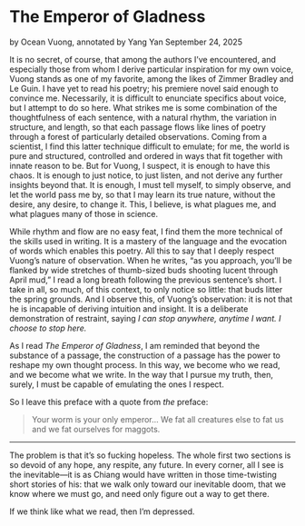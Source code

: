 # The Emperor of Gladness

by Ocean Vuong, annotated by Yang Yan
September 24, 2025

It is no secret, of course, that among the authors I’ve encountered, and especially those from whom I derive particular inspiration for my own voice, Vuong stands as one of my favorite, among the likes of Zimmer Bradley and Le Guin. I have yet to read his poetry; his premiere novel said enough to convince me. Necessarily, it is difficult to enunciate specifics about voice, but I attempt to do so here. What strikes me is some combination of the thoughtfulness of each sentence, with a natural rhythm, the variation in structure, and length, so that each passage flows like lines of poetry through a forest of particularly detailed observations. Coming from a scientist, I find this latter technique difficult to emulate; for me, the world is pure and structured, controlled and ordered in ways that fit together with innate reason to be. But for Vuong, I suspect, it is enough to have this chaos. It is enough to just notice, to just listen, and not derive any further insights beyond that. It is enough, I must tell myself, to simply observe, and let the world pass me by, so that I may learn its true nature, without the desire, any desire, to change it. This, I believe, is what plagues me, and what plagues many of those in science.

While rhythm and flow are no easy feat, I find them the more technical of the skills used in writing. It is a mastery of the language and the evocation of words which enables this poetry. All this to say that I deeply respect Vuong’s nature of observation. When he writes, “as you approach, you’ll be flanked by wide stretches of thumb-sized buds shooting lucent through April mud,” I read a long breath following the previous sentence’s short. I take in all, so much, of this context, to only notice so little: that buds litter the spring grounds. And I observe this, of Vuong’s observation: it is not that he is incapable of deriving intuition and insight. It is a deliberate demonstration of restraint, saying *I can stop anywhere, anytime I want. I choose to stop here.*

As I read *The Emperor of Gladness*, I am reminded that beyond the substance of a passage, the construction of a passage has the power to reshape my own thought process. In this way, we become who we read, and we become what we write. In the way that I pursue my truth, then, surely, I must be capable of emulating the ones I respect.

So I leave this preface with a quote from *the* preface:

> Your worm is your only emperor…
> We fat all creatures else to fat us
> and we fat ourselves for maggots.

---

The problem is that it’s so fucking hopeless. The whole first two sections is so devoid of any hope, any respite, any future. In every corner, all I see is the inevitable—it is as Chiang would have written in those time-twisting short stories of his: that we walk only toward our inevitable doom, that we know where we must go, and need only figure out a way to get there.

If we think like what we read, then I’m depressed.
